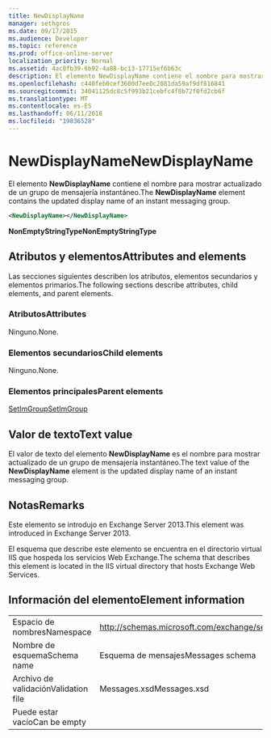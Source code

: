 ```yaml
---
title: NewDisplayName
manager: sethgros
ms.date: 09/17/2015
ms.audience: Developer
ms.topic: reference
ms.prod: office-online-server
localization_priority: Normal
ms.assetid: 4ac8fb39-6b92-4a88-bc13-17715ef6b63c
description: El elemento NewDisplayName contiene el nombre para mostrar actualizado de un grupo de mensajería instantáneo.
ms.openlocfilehash: c440feb0cef3600d7ee0c2081da59af9df816841
ms.sourcegitcommit: 34041125dc8c5f993b21cebfc4f8b72f0fd2cb6f
ms.translationtype: MT
ms.contentlocale: es-ES
ms.lasthandoff: 06/11/2018
ms.locfileid: "19836528"
---
```

# <a name="newdisplayname"></a><span data-ttu-id="53dce-103">NewDisplayName</span><span class="sxs-lookup"><span data-stu-id="53dce-103">NewDisplayName</span></span>

<span data-ttu-id="53dce-104">El elemento **NewDisplayName** contiene el nombre para mostrar actualizado de un grupo de mensajería instantáneo.</span><span class="sxs-lookup"><span data-stu-id="53dce-104">The **NewDisplayName** element contains the updated display name of an instant messaging group.</span></span> 
  
```XML
<NewDisplayName></NewDisplayName>
```

 <span data-ttu-id="53dce-105">**NonEmptyStringType**</span><span class="sxs-lookup"><span data-stu-id="53dce-105">**NonEmptyStringType**</span></span>
## <a name="attributes-and-elements"></a><span data-ttu-id="53dce-106">Atributos y elementos</span><span class="sxs-lookup"><span data-stu-id="53dce-106">Attributes and elements</span></span>

<span data-ttu-id="53dce-107">Las secciones siguientes describen los atributos, elementos secundarios y elementos primarios.</span><span class="sxs-lookup"><span data-stu-id="53dce-107">The following sections describe attributes, child elements, and parent elements.</span></span>
  
### <a name="attributes"></a><span data-ttu-id="53dce-108">Atributos</span><span class="sxs-lookup"><span data-stu-id="53dce-108">Attributes</span></span>

<span data-ttu-id="53dce-109">Ninguno.</span><span class="sxs-lookup"><span data-stu-id="53dce-109">None.</span></span>
  
### <a name="child-elements"></a><span data-ttu-id="53dce-110">Elementos secundarios</span><span class="sxs-lookup"><span data-stu-id="53dce-110">Child elements</span></span>

<span data-ttu-id="53dce-111">Ninguno.</span><span class="sxs-lookup"><span data-stu-id="53dce-111">None.</span></span>
  
### <a name="parent-elements"></a><span data-ttu-id="53dce-112">Elementos principales</span><span class="sxs-lookup"><span data-stu-id="53dce-112">Parent elements</span></span>

[<span data-ttu-id="53dce-113">SetImGroup</span><span class="sxs-lookup"><span data-stu-id="53dce-113">SetImGroup</span></span>](setimgroup.md)
  
## <a name="text-value"></a><span data-ttu-id="53dce-114">Valor de texto</span><span class="sxs-lookup"><span data-stu-id="53dce-114">Text value</span></span>

<span data-ttu-id="53dce-115">El valor de texto del elemento **NewDisplayName** es el nombre para mostrar actualizado de un grupo de mensajería instantáneo.</span><span class="sxs-lookup"><span data-stu-id="53dce-115">The text value of the **NewDisplayName** element is the updated display name of an instant messaging group.</span></span> 
  
## <a name="remarks"></a><span data-ttu-id="53dce-116">Notas</span><span class="sxs-lookup"><span data-stu-id="53dce-116">Remarks</span></span>

<span data-ttu-id="53dce-117">Este elemento se introdujo en Exchange Server 2013.</span><span class="sxs-lookup"><span data-stu-id="53dce-117">This element was introduced in Exchange Server 2013.</span></span>
  
<span data-ttu-id="53dce-118">El esquema que describe este elemento se encuentra en el directorio virtual IIS que hospeda los servicios Web Exchange.</span><span class="sxs-lookup"><span data-stu-id="53dce-118">The schema that describes this element is located in the IIS virtual directory that hosts Exchange Web Services.</span></span>
  
## <a name="element-information"></a><span data-ttu-id="53dce-119">Información del elemento</span><span class="sxs-lookup"><span data-stu-id="53dce-119">Element information</span></span>

|||
|:-----|:-----|
|<span data-ttu-id="53dce-120">Espacio de nombres</span><span class="sxs-lookup"><span data-stu-id="53dce-120">Namespace</span></span>  <br/> |http://schemas.microsoft.com/exchange/services/2006/messages  <br/> |
|<span data-ttu-id="53dce-121">Nombre de esquema</span><span class="sxs-lookup"><span data-stu-id="53dce-121">Schema name</span></span>  <br/> |<span data-ttu-id="53dce-122">Esquema de mensajes</span><span class="sxs-lookup"><span data-stu-id="53dce-122">Messages schema</span></span>  <br/> |
|<span data-ttu-id="53dce-123">Archivo de validación</span><span class="sxs-lookup"><span data-stu-id="53dce-123">Validation file</span></span>  <br/> |<span data-ttu-id="53dce-124">Messages.xsd</span><span class="sxs-lookup"><span data-stu-id="53dce-124">Messages.xsd</span></span>  <br/> |
|<span data-ttu-id="53dce-125">Puede estar vacío</span><span class="sxs-lookup"><span data-stu-id="53dce-125">Can be empty</span></span>  <br/> ||
   

